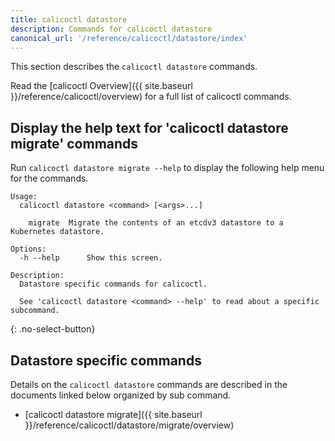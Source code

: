 ```yaml
---
title: calicoctl datastore
description: Commands for calicoctl datastore 
canonical_url: '/reference/calicoctl/datastore/index'
---
```


This section describes the `calicoctl datastore` commands.

Read the [calicoctl Overview]({{ site.baseurl }}/reference/calicoctl/overview)
for a full list of calicoctl commands.

## Display the help text for 'calicoctl datastore migrate' commands

Run `calicoctl datastore migrate --help` to display the following help menu for the
commands.

```
Usage:
  calicoctl datastore <command> [<args>...]

    migrate  Migrate the contents of an etcdv3 datastore to a Kubernetes datastore.

Options:
  -h --help      Show this screen.

Description:
  Datastore specific commands for calicoctl.

  See 'calicoctl datastore <command> --help' to read about a specific subcommand.
```
{: .no-select-button}

## Datastore specific commands

Details on the `calicoctl datastore` commands are described in the documents linked below
organized by sub command.

-  [calicoctl datastore migrate]({{ site.baseurl }}/reference/calicoctl/datastore/migrate/overview)
